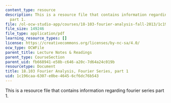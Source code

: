 ```yaml
---
content_type: resource
description: This is a resource file that contains information regarding fourier series
  part 1.
file: /ol-ocw-studio-app/courses/18-103-fourier-analysis-fall-2013/1c196caa6307e0be46456cf6dc76b543_MIT18_103F13_fseries1.pdf
file_size: 149246
file_type: application/pdf
learning_resource_types: []
license: https://creativecommons.org/licenses/by-nc-sa/4.0/
ocw_type: OCWFile
parent_title: Lecture Notes & Readings
parent_type: CourseSection
parent_uid: fb668941-e58b-c646-a20c-7d64a24c019b
resourcetype: Document
title: 18.103 Fourier Analysis, Fourier Series, part 1
uid: 1c196caa-6307-e0be-4645-6cf6dc76b543
---
```

This is a resource file that contains information regarding fourier series part 1.